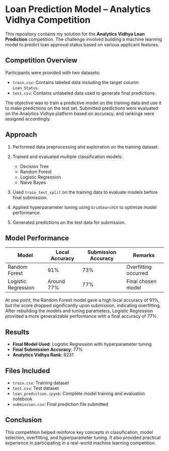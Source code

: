 # Loan Prediction Model – Analytics Vidhya Competition

This repository contains my solution for the **Analytics Vidhya Loan Prediction** competition. The challenge involved building a machine learning model to predict loan approval status based on various applicant features.

## Competition Overview

Participants were provided with two datasets:

* `train.csv`: Contains labeled data including the target column `Loan_Status`.
* `test.csv`: Contains unlabeled data used to generate final predictions.

The objective was to train a predictive model on the training data and use it to make predictions on the test set. Submitted predictions were evaluated on the Analytics Vidhya platform based on accuracy, and rankings were assigned accordingly.

## Approach

1. Performed data preprocessing and exploration on the training dataset.
2. Trained and evaluated multiple classification models:

   * Decision Tree
   * Random Forest
   * Logistic Regression
   * Naive Bayes
3. Used `train_test_split` on the training data to evaluate models before final submission.
4. Applied hyperparameter tuning using `GridSearchCV` to optimize model performance.
5. Generated predictions on the test data for submission.

## Model Performance

| Model               | Local Accuracy | Submission Accuracy | Remarks              |
| ------------------- | -------------- | ------------------- | -------------------- |
| Random Forest       | 91%            | 73%                 | Overfitting occurred |
| Logistic Regression | Around 77%     | 77%                 | Final chosen model   |

At one point, the Random Forest model gave a high local accuracy of 91%, but the score dropped significantly upon submission, indicating overfitting. After rebuilding the models and tuning parameters, Logistic Regression provided a more generalizable performance with a final accuracy of 77%.

## Results

* **Final Model Used**: Logistic Regression with hyperparameter tuning
* **Final Submission Accuracy**: 77%
* **Analytics Vidhya Rank**: 8231

## Files Included

* `train.csv`: Training dataset
* `test.csv`: Test dataset
* `loan_prediction.ipynb`: Complete model training and evaluation notebook
* `submission.csv`: Final prediction file submitted

## Conclusion

This competition helped reinforce key concepts in classification, model selection, overfitting, and hyperparameter tuning. It also provided practical experience in participating in a real-world machine learning competition.

